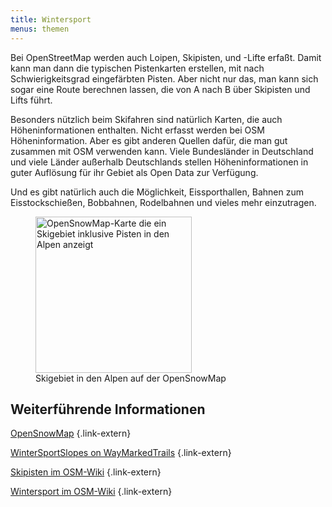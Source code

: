 ```yaml
---
title: Wintersport
menus: themen
---
```


Bei OpenStreetMap werden auch Loipen, Skipisten, und -Lifte erfaßt. Damit
kann man dann die typischen Pistenkarten erstellen, mit nach
Schwierigkeitsgrad eingefärbten Pisten. Aber nicht nur das, man kann sich
sogar eine Route berechnen lassen, die von A nach B über Skipisten und Lifts
führt.

Besonders nützlich beim Skifahren sind natürlich Karten, die auch
Höheninformationen enthalten. Nicht erfasst werden bei OSM Höheninformation.
Aber es gibt anderen Quellen dafür, die man gut zusammen mit OSM verwenden
kann. Viele Bundesländer in Deutschland und viele Länder außerhalb Deutschlands
stellen Höheninformationen in guter Auflösung für ihr Gebiet als Open Data zur
Verfügung.

Und es gibt natürlich auch die Möglichkeit, Eissporthallen, Bahnen zum
Eisstockschießen, Bobbahnen, Rodelbahnen und vieles mehr einzutragen.

<figure class="float-right">
<a href="skigebiet.jpg" aria-label="Große Version der OpenSnowMap-Karte mit Skigebiet in den Alpen anzeigen">
<img src="skigebiet-small.jpg" width="250" alt="OpenSnowMap-Karte die ein Skigebiet inklusive Pisten in den Alpen anzeigt" />
</a>
<figcaption>Skigebiet in den Alpen auf der OpenSnowMap</figcaption>
</figure>

## Weiterführende Informationen

[OpenSnowMap](https://www.opensnowmap.org/)
{.link-extern}

[WinterSportSlopes on WayMarkedTrails](https://slopes.waymarkedtrails.org/)
{.link-extern}

[Skipisten im OSM-Wiki](https://wiki.openstreetmap.org/wiki/DE:Tag:route=piste)
{.link-extern}

[Wintersport im OSM-Wiki](https://wiki.openstreetmap.org/wiki/Winter_sports)
{.link-extern}

